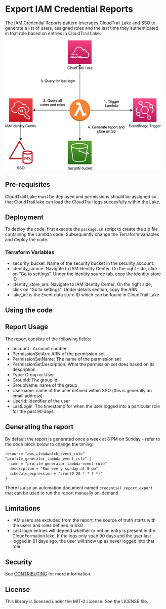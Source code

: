 # Export IAM Credential Reports

The IAM Credential Reports pattern leverages CloudTrail Lake and SSO to generate a list of users, assigned roles and the last time they authenticated in that role based on entries in CloudTrail Lake.

![IAM Use Cases](iam.png)

## Pre-requisites
CloudTrail Lake must be deployed and permissions should be assigned so that CloudTrail lake can load the CloudTrail logs succesfully within the Lake. 


## Deployment
To deploy the code, first execute the `package.sh` script to create the zip file containing the Lambda code. Subsequently change the Terraform variables and deploy the code.

### Terraform Variables
- security_bucket: Name of the security bucket in the security account.
- identity_source: Navigate to IAM Identity Center. On the right side, click on “Go to settings”. Under the identity source tab, copy the identity store ID
- identity_store_arn: Navigate to IAM Identity Center. On the right side, click on “Go to settings”. Under details section, copy the ARN
- lake_id:  is the Event data store ID which can be found in CloudTrail Lake

## Using the code

## Report Usage
The report consists of the following fields:
-	account	: Account number
-	PermissionSetArn: ARN of the permission set	
-	PermissionSetName: The name of the permission set 
-	PermissionSetDescription: What the permission set does based on its description
-	Type: Group or User
-	GroupId: The group id 
-	GroupName: name of the group
-	Username: name of the user defined within SSO (this is generally an email address)
-	UserId: Identifier of the user 
-	LastLogin: The timestamp for when the user logged into a particular role for the past 90 days.

## Generating the report
By default the report is generated once a week at 8 PM on Sunday - refer to the code block below to change the timing:

```
resource "aws_cloudwatch_event_rule" "profile_generator_lambda_event_rule" {
  name = "profile-generator-lambda-event-rule"
  description = "Run every sunday at 8 pm"
  schedule_expression = "cron(0 20 * ? 7 *)"
}
```
There is also an automation document named `credential_report_export` that can be used to run the report manually on-demand.

## Limitations
- IAM users are excluded from the report, the source of truth starts with the users and roles defined in SSO 
- Last login entries will depend whether or not an entry is present in the CloudFormation lake. If the logs only span 90 days and the user last logged in 91 days ago, the user will show up as never logged into that role.

## Security

See [CONTRIBUTING](CONTRIBUTING.md#security-issue-notifications) for more information.

## License

This library is licensed under the MIT-0 License. See the LICENSE file.

 

